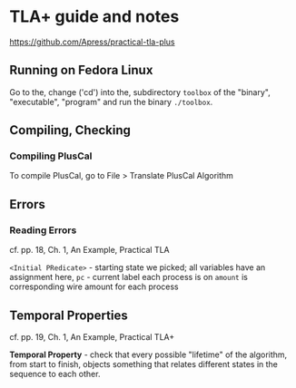 # TLA+ guide and notes

https://github.com/Apress/practical-tla-plus

## Running on Fedora Linux

Go to the, change ('cd') into the, subdirectory `toolbox` of the "binary", "executable", "program" and run the binary `./toolbox`.

## Compiling, Checking

### Compiling PlusCal

To compile PlusCal, go to File > Translate PlusCal Algorithm

## Errors

### Reading Errors

cf. pp. 18, Ch. 1, An Example, Practical TLA

`<Initial PRedicate>` - starting state we picked; all variables have an assignment here,
`pc` - current label each process is on
`amount` is corresponding wire amount for each process

## Temporal Properties

cf. pp. 19, Ch. 1, An Example, Practical TLA+

**Temporal Property** - check that every possible "lifetime" of the algorithm, from start to finish, objects something that relates different states in the sequence to each other.
